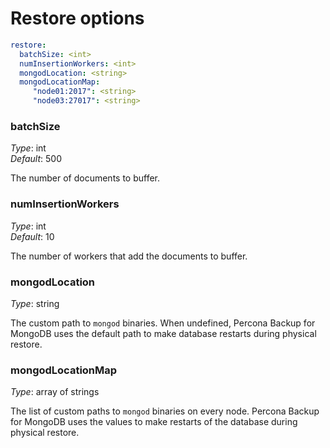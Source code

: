 # Restore options

```yaml
restore:
  batchSize: <int>
  numInsertionWorkers: <int>
  mongodLocation: <string>
  mongodLocationMap:
     "node01:2017": <string>
     "node03:27017": <string>
```

### batchSize

*Type*: int <br>
*Default*: 500

The number of documents to buffer.

### numInsertionWorkers

*Type*: int <br>
*Default*: 10

The number of workers that add the documents to buffer.

### mongodLocation

*Type*: string

The custom path to `mongod` binaries. When undefined, Percona Backup for MongoDB uses the default path to make database restarts during physical restore.

### mongodLocationMap

*Type*: array of strings

The list of custom paths to `mongod` binaries on every node. Percona Backup for MongoDB uses the values to make restarts of the database during physical restore. 
